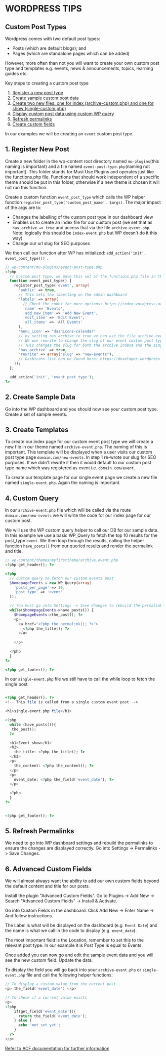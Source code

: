 # WORDPRESS TIPS

## Custom Post Types
Wordpress comes with two default post types: 
- Posts (which are default blogs); and 
- Pages (which are standalone pages which can be added)

However, more often than not you will want to create your own custom post type and templates e.g. events, news & announcements, topics, learning guides etc.

Key steps to creating a custom post type
1. [Register a new post type](#1.-register-new-post)
2. [Create sample custom post data](#2.-create-sample-data)
3. [Create two new files: one for index (archive-custom.php) and one for show (single-custom.php)](#3.-create-templates)
4. [Display custom post data using custom WP query](#4.-custom-query)
5. [Refresh permalinks](#5.-refresh-permalinks)
6. [Create custom fields](#6.-advanced-custom-fields)

In our examples we will be creating an `event` custom post type.
## 1. Register New Post
Create a new folder in the wp-content root directory named `mu-plugins`(this naming is important) and a file named `event-post-type.php`(naming not important). This folder stands for Must Use Plugins and operates just like the functions.php file. Functions that should work independent of a specific theme should be put in this folder, otherwise if a new theme is chosen it will not run this function.

Create a custom function `event_post_type` which calls the WP helper function `register_post_type('custom_post_name', $args)`. The major impact of the args are to:
- Changes the labelling of the custom post type in our dashboard view
- Enables us to create an index file for our custom post (we set that as `has_archive => true` and access that via the file `archive-event.php`. Note: logically this should be `index-event.php` but WP doesn't do it this way)
- Change our url slug for SEO purposes

We then call our function after WP has initialized: `add_action('init', event_post_type()) `.

```php
// wp-content/mu-plugins/event-post-type.php
<?php 
  // Custom post type, we move this out of the functions.php file in the theme so it is used across all themes
  function event_post_type() {
    register_post_type('event', array(
      'public' => true,
      // This sets the labelling on the admin dashboard
      'labels' => array(
        // Check the codex for more options: https://codex.wordpress.org/Function_Reference/register_post_type
        'name' => 'Events',
        'add_new_item' => 'Add New Event',
        'edit_item' => 'Edit Event',
        'all_items' => 'All Events'
      ),
      'menu_icon' => 'dashicons-calendar'
      // by setting has_archive to true we can use the file archive-event.php as our proxy index file for our event custom post type
      // We use rewrite to change the slug of our event custom post type for SEO purposes
      // THis changes the slug for both the archive indexa and the single child event posts
      'has_archive' => true,
      "rewrite" => array("slug" => "new-events"),
      // Dashicons list can be found here: https://developer.wordpress.org/resource/dashicons/#controls-volumeon
    ));
  };

  add_action('init', 'event_post_type');
?>
```

## 2. Create Sample Data
Go into the WP dashboard and you should now see your custom post type. Create a set of sample events.

## 3. Create Templates
To create our index page for our custom event post type we will create a new file in our theme named `archive-event.php`. The naming of this is important. This template will be displayed when a user visits our custom post type page `domain.com/new-events`. In step 1 re-wrote our slug for SEO purposes. If we didn't rewrite it then it would default to our custom post type name which was registered as event i.e. `domain.com/event`.

To create our template page for our single event page we create a new file named `single-event.php`. Again the naming is important.

## 4. Custom Query
In our `archive-event.php` file which will be called via the route `domain.com/new-events` we will write the code for our index page for our custom post.

We will use the WP custom query helper to call our DB for our sample data. In this example we use a basic WP_Query to fetch the top 10 results for the post_type `event`. We then loop through the results, calling the helper function `have_posts()` from our queried results and render the permalink and title.

```php
// wp-content/themes/myfirsttheme/archive.event.php
<?php get_header(); ?>

<?php 
  // custom query to fetch our custom events post
  $homepageEvents = new WP_Query(array(
    'posts_per_page' => 10,
    'post_type' => 'event'
  ));

  // You must go into Settings -> Save Changes to rebuild the permalink settings for the new custom post type
  while($homepageEvents->have_posts()) {
    $homepageEvents->the_post(); ?>
    <p>
      <a href="<?php the_permalink(); ?>">
        <?php the_title(); ?>
      </a>
      
    </p>
  
  <?php
  }
?>

<?php get_footer(); ?>

```

In our `single-event.php` file we still have to call the while loop to fetch the single post.

```php

<?php get_header(); ?>
<!-- This file is called from a single custom event post -->

<h1>single-event.php file</h1>

<?php
  while (have_posts()){
   the_post();
  ?>

  <h1>Event show</h1>
  <h2>
    the_title: <?php the_title(); ?>
  </h2>
  <p>
    the_content: <?php the_content(); ?>
  </p>
  <p>
    event_date: <?php the_field('event_date'); ?>
  </p>

  <?php
  }
?>

  
<?php get_footer(); ?>

```

## 5. Refresh Permalinks
We need to go into WP dashboard settings and rebuild the permalinks to ensure the changes are displayed correctly. Go into Settings -> Permalinks -> Save Changes.

## 6. Advanced Custom Fields
We will almost always want the ability to add our own custom fields beyond the default content and title for our posts.

Install the plugin "Advanced Custom Fields". Go to Plugins -> Add New -> Search "Advanced Custom Fields" -> Install & Activate.

Go into Custom Fields in the dashboard. Click Add New -> Enter Name -> And follow instructions.

The Label is what will be displayed on the dashboard (e.g. `Event Date`) and the name is what we call in the code to display (e.g. `event_date`).

The most important field is the Location, remember to set this to the relevant post type. In our example it is Post Type is equal to Events.

Once added you can now go and edit the sample event data and you will see the new custom field. Update the data.

To display the field you will go back into your `archive-event.php` or `single-event.php` file and call the following helper functions:

```php
// To display a custom value from the current post
<p> the_field('event_date') </p>

// To check if a current value exists
<p>
<?php 
    if(get_field('event_date')){
      return the_field('event_date');
    } else {
      echo 'not set yet';
    }
  ?>
</p>
```
[Refer to ACF documentation for further information](https://www.advancedcustomfields.com/resources/the_field/)